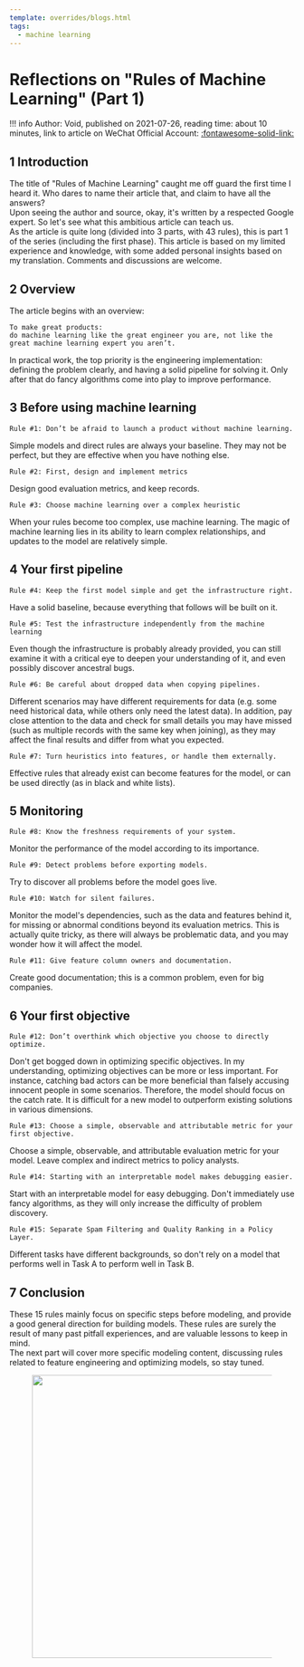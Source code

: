 ```yaml
---
template: overrides/blogs.html
tags:
  - machine learning
---
```


# Reflections on "Rules of Machine Learning" (Part 1)

!!! info
    Author: Void, published on 2021-07-26, reading time: about 10 minutes, link to article on WeChat Official Account: [:fontawesome-solid-link:](https://mp.weixin.qq.com/s/mhEt3WCvwKNuFSv8tVlPeA)

## 1 Introduction

The title of "Rules of Machine Learning" caught me off guard the first time I heard it. Who dares to name their article that, and claim to have all the answers?  
Upon seeing the author and source, okay, it's written by a respected Google expert. So let's see what this ambitious article can teach us.  
As the article is quite long (divided into 3 parts, with 43 rules), this is part 1 of the series (including the first phase). This article is based on my limited experience and knowledge, with some added personal insights based on my translation. Comments and discussions are welcome.

## 2 Overview

The article begins with an overview:

```
To make great products:
do machine learning like the great engineer you are, not like the great machine learning expert you aren’t.
```

In practical work, the top priority is the engineering implementation: defining the problem clearly, and having a solid pipeline for solving it. Only after that do fancy algorithms come into play to improve performance.

## 3 Before using machine learning

```
Rule #1: Don’t be afraid to launch a product without machine learning.
```

Simple models and direct rules are always your baseline. They may not be perfect, but they are effective when you have nothing else.

```
Rule #2: First, design and implement metrics
```

Design good evaluation metrics, and keep records.

```
Rule #3: Choose machine learning over a complex heuristic
```

When your rules become too complex, use machine learning. The magic of machine learning lies in its ability to learn complex relationships, and updates to the model are relatively simple.

## 4 Your first pipeline

```
Rule #4: Keep the first model simple and get the infrastructure right.
```

Have a solid baseline, because everything that follows will be built on it.

```
Rule #5: Test the infrastructure independently from the machine learning
```

Even though the infrastructure is probably already provided, you can still examine it with a critical eye to deepen your understanding of it, and even possibly discover ancestral bugs.

```
Rule #6: Be careful about dropped data when copying pipelines.
```

Different scenarios may have different requirements for data (e.g. some need historical data, while others only need the latest data). In addition, pay close attention to the data and check for small details you may have missed (such as multiple records with the same key when joining), as they may affect the final results and differ from what you expected.

```
Rule #7: Turn heuristics into features, or handle them externally.
```

Effective rules that already exist can become features for the model, or can be used directly (as in black and white lists).

## 5 Monitoring

```
Rule #8: Know the freshness requirements of your system.
```

Monitor the performance of the model according to its importance.

```
Rule #9: Detect problems before exporting models.
```

Try to discover all problems before the model goes live.

```
Rule #10: Watch for silent failures.
```

Monitor the model's dependencies, such as the data and features behind it, for missing or abnormal conditions beyond its evaluation metrics. This is actually quite tricky, as there will always be problematic data, and you may wonder how it will affect the model.

```
Rule #11: Give feature column owners and documentation.
```

Create good documentation; this is a common problem, even for big companies.

## 6 Your first objective

```
Rule #12: Don’t overthink which objective you choose to directly optimize.
```

Don't get bogged down in optimizing specific objectives. In my understanding, optimizing objectives can be more or less important. For instance, catching bad actors can be more beneficial than falsely accusing innocent people in some scenarios. Therefore, the model should focus on the catch rate. It is difficult for a new model to outperform existing solutions in various dimensions.

```
Rule #13: Choose a simple, observable and attributable metric for your first objective.
```

Choose a simple, observable, and attributable evaluation metric for your model. Leave complex and indirect metrics to policy analysts.

```
Rule #14: Starting with an interpretable model makes debugging easier.
```

Start with an interpretable model for easy debugging. Don't immediately use fancy algorithms, as they will only increase the difficulty of problem discovery.

```
Rule #15: Separate Spam Filtering and Quality Ranking in a Policy Layer.
```

Different tasks have different backgrounds, so don't rely on a model that performs well in Task A to perform well in Task B.

## 7 Conclusion

These 15 rules mainly focus on specific steps before modeling, and provide a good general direction for building models. These rules are surely the result of many past pitfall experiences, and are valuable lessons to keep in mind.  
The next part will cover more specific modeling content, discussing rules related to feature engineering and optimizing models, so stay tuned.

<figure>
  <img src="https://cdn.jsdelivr.net/gh/BulletTech2021/Pics/2021-6-14/1623639526512-1080P%20(Full%20HD)%20-%20Tail%20Pic.png" width="500" />
</figure>